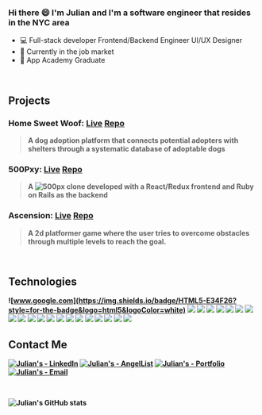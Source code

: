 ### Hi there 😄 I'm Julian and I'm a software engineer that resides in the NYC area


* 💻 Full-stack developer Frontend/Backend Engineer UI/UX Designer
* 💼 Currently in the job market
* :cake: App Academy Graduate


<!--
**Juka1031/Juka1031** is a ✨ _special_ ✨ repository because its `README.md` (this file) appears on your GitHub profile.

Here are some ideas to get you started:

- 🔭 I’m currently working on ...
- 🌱 I’m currently learning ...
- 👯 I’m looking to collaborate on ...
- 🤔 I’m looking for help with ...
- 💬 Ask me about ...
- 📫 How to reach me: ...
- 😄 Pronouns: ...
- ⚡ Fun fact: ...
-->
<br>

## Projects

### <strong>Home Sweet Woof: <strong> [Live](https://homesweetwoof.herokuapp.com/#/) [Repo](https://github.com/Juka1031/Home-Sweet-Woof)
>A dog adoption platform that connects potential adopters with shelters through a systematic database of adoptable dogs
  
### <strong>500Pxy: <strong> [Live](https://pxy500.herokuapp.com/?#/) [Repo](https://github.com/Juka1031/500Pxy)
>A ![500px](https://500px.com/) clone developed with a React/Redux frontend and Ruby on Rails as the backend
  
### <strong>Ascension: <strong> [Live](https://juka1031.github.io/Ascension/) [Repo](https://github.com/Juka1031/Ascension)
>A 2d platformer game where the user tries to overcome obstacles through multiple levels to reach the goal.
  
<br>

## Technologies
![www.google.com](https://img.shields.io/badge/HTML5-E34F26?style=for-the-badge&logo=html5&logoColor=white)
![](https://img.shields.io/badge/CSS3-1572B6?style=for-the-badge&logo=css3&logoColor=white)
![](https://img.shields.io/badge/JavaScript-323330?style=for-the-badge&logo=javascript&logoColor=F7DF1E)
![](https://img.shields.io/badge/Ruby-CC342D?style=for-the-badge&logo=ruby&logoColor=white)
![](https://img.shields.io/badge/PostgreSQL-316192?style=for-the-badge&logo=postgresql&logoColor=white)
![](https://img.shields.io/badge/rails-%23CC0000.svg?style=for-the-badge&logo=ruby-on-rails&logoColor=white)
![](https://img.shields.io/badge/MongoDB-4EA94B?style=for-the-badge&logo=mongodb&logoColor=white)
![](https://img.shields.io/badge/SQLite-07405E?style=for-the-badge&logo=sqlite&logoColor=white)
![](https://img.shields.io/badge/jquery-%230769AD.svg?style=for-the-badge&logo=jquery&logoColor=white)
![](https://img.shields.io/badge/Node.js-339933?style=for-the-badge&logo=nodedotjs&logoColor=white)
![](https://img.shields.io/badge/webpack-%238DD6F9.svg?style=for-the-badge&logo=webpack&logoColor=black)
![](https://img.shields.io/badge/npm-CB3837?style=for-the-badge&logo=npm&logoColor=white)
![](https://img.shields.io/badge/Express.js-000000?style=for-the-badge&logo=express&logoColor=white)
![](https://img.shields.io/badge/git-%23F05033.svg?style=for-the-badge&logo=git&logoColor=white)
![](https://img.shields.io/badge/heroku-%23430098.svg?style=for-the-badge&logo=heroku&logoColor=white)
![](https://img.shields.io/badge/React-20232A?style=for-the-badge&logo=react&logoColor=61DAFB)
![](https://img.shields.io/badge/Redux-593D88?style=for-the-badge&logo=redux&logoColor=white)
![](https://img.shields.io/badge/React_Router-CA4245?style=for-the-badge&logo=react-router&logoColor=white)
![](https://img.shields.io/badge/Postman-FF6C37?style=for-the-badge&logo=Postman&logoColor=white)
![](https://img.shields.io/badge/Amazon_AWS-FF9900?style=for-the-badge&logo=amazonaws&logoColor=white)
![](https://img.shields.io/badge/Socket.io-010101?&style=for-the-badge&logo=Socket.io&logoColor=white)
  
 ## Contact Me

[![Julian's - LinkedIn](https://img.shields.io/badge/Julian's-LinkedIn-blue?style=for-the-badge)](https://www.linkedin.com/in/julian-kang-09b561221/)
[![Julian's - AngelList](https://img.shields.io/badge/Julian's-AngelList-red?style=for-the-badge)](https://www.linkedin.com/in/julian-kang-09b561221/)
[![Julian's - Portfolio](https://img.shields.io/badge/Julian's-Portfolio-d78228?style=for-the-badge)](https://julian-kang.com/)
[![Julian's - Email](https://img.shields.io/badge/Julian's-Email-2bd492?style=for-the-badge)](mailto:juka1031@gmail.com)
  
<br>
  
![Julian's GitHub stats](https://github-readme-stats.vercel.app/api?username=juka1031&theme=cobalt)
